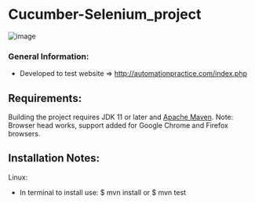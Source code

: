 # Cucumber-Selenium_project
![image](https://miro.medium.com/max/389/1*TkAB50MOKlN1sl1HdyLLDA.jpeg)

### General Information:
- Developed to test website => http://automationpractice.com/index.php
    
## Requirements:

Building the project requires JDK 11 or later and [Apache Maven](https://maven.apache.org/).
Note: Browser head works, support added for Google Chrome and Firefox browsers.

## Installation Notes:
Linux:
- In terminal to install use: $ mvn install or $ mvn test
